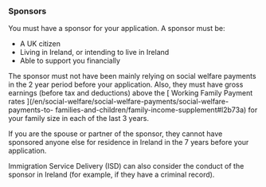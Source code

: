 ###  Sponsors

You must have a sponsor for your application. A sponsor must be:

  * A UK citizen 
  * Living in Ireland, or intending to live in Ireland 
  * Able to support you financially 

The sponsor must not have been mainly relying on social welfare payments in
the 2 year period before your application. Also, they must have gross earnings
(before tax and deductions) above the [ Working Family Payment rates
](/en/social-welfare/social-welfare-payments/social-welfare-payments-to-
families-and-children/family-income-supplement#l2b73a) for your family size in
each of the last 3 years.

If you are the spouse or partner of the sponsor, they cannot have sponsored
anyone else for residence in Ireland in the 7 years before your application.

Immigration Service Delivery (ISD) can also consider the conduct of the
sponsor in Ireland (for example, if they have a criminal record).

